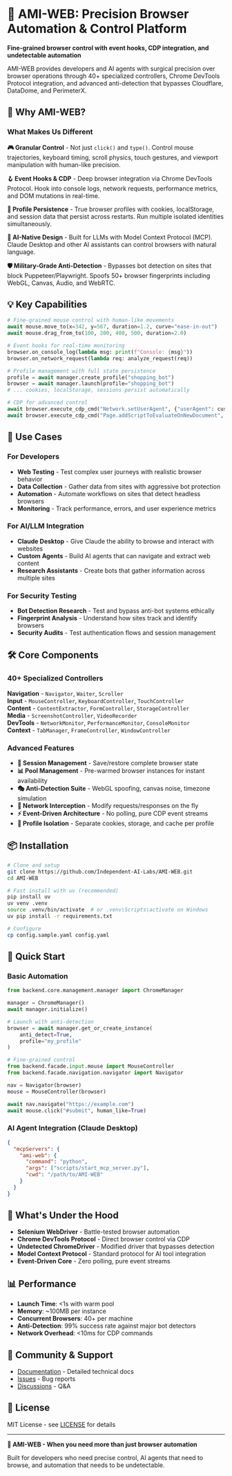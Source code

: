 # 🎯 AMI-WEB: Precision Browser Automation & Control Platform

**Fine-grained browser control with event hooks, CDP integration, and undetectable automation**

AMI-WEB provides developers and AI agents with surgical precision over browser operations through 40+ specialized controllers, Chrome DevTools Protocol integration, and advanced anti-detection that bypasses Cloudflare, DataDome, and PerimeterX.

## 🚀 Why AMI-WEB?

### What Makes Us Different

**🎮 Granular Control** - Not just `click()` and `type()`. Control mouse trajectories, keyboard timing, scroll physics, touch gestures, and viewport manipulation with human-like precision.

**🪝 Event Hooks & CDP** - Deep browser integration via Chrome DevTools Protocol. Hook into console logs, network requests, performance metrics, and DOM mutations in real-time.

**👤 Profile Persistence** - True browser profiles with cookies, localStorage, and session data that persist across restarts. Run multiple isolated identities simultaneously.

**🤖 AI-Native Design** - Built for LLMs with Model Context Protocol (MCP). Claude Desktop and other AI assistants can control browsers with natural language.

**🛡️ Military-Grade Anti-Detection** - Bypasses bot detection on sites that block Puppeteer/Playwright. Spoofs 50+ browser fingerprints including WebGL, Canvas, Audio, and WebRTC.

## 💡 Key Capabilities

```python
# Fine-grained mouse control with human-like movements
await mouse.move_to(x=342, y=567, duration=1.2, curve="ease-in-out")
await mouse.drag_from_to(100, 200, 400, 500, duration=2.0)

# Event hooks for real-time monitoring
browser.on_console_log(lambda msg: print(f"Console: {msg}"))
browser.on_network_request(lambda req: analyze_request(req))

# Profile management with full state persistence
profile = await manager.create_profile("shopping_bot")
browser = await manager.launch(profile="shopping_bot")
# ... cookies, localStorage, sessions persist automatically

# CDP for advanced control
await browser.execute_cdp_cmd("Network.setUserAgent", {"userAgent": custom_ua})
await browser.execute_cdp_cmd("Page.addScriptToEvaluateOnNewDocument", {"source": js})
```

## 🎯 Use Cases

### For Developers
- **Web Testing** - Test complex user journeys with realistic browser behavior
- **Data Collection** - Gather data from sites with aggressive bot protection
- **Automation** - Automate workflows on sites that detect headless browsers
- **Monitoring** - Track performance, errors, and user experience metrics

### For AI/LLM Integration
- **Claude Desktop** - Give Claude the ability to browse and interact with websites
- **Custom Agents** - Build AI agents that can navigate and extract web content
- **Research Assistants** - Create bots that gather information across multiple sites

### For Security Testing
- **Bot Detection Research** - Test and bypass anti-bot systems ethically
- **Fingerprint Analysis** - Understand how sites track and identify browsers
- **Security Audits** - Test authentication flows and session management

## 🛠️ Core Components

### 40+ Specialized Controllers

**Navigation** - `Navigator`, `Waiter`, `Scroller`  
**Input** - `MouseController`, `KeyboardController`, `TouchController`  
**Content** - `ContentExtractor`, `FormController`, `StorageController`  
**Media** - `ScreenshotController`, `VideoRecorder`  
**DevTools** - `NetworkMonitor`, `PerformanceMonitor`, `ConsoleMonitor`  
**Context** - `TabManager`, `FrameController`, `WindowController`

### Advanced Features

- **🔄 Session Management** - Save/restore complete browser state
- **📊 Pool Management** - Pre-warmed browser instances for instant availability  
- **🎭 Anti-Detection Suite** - WebGL spoofing, canvas noise, timezone simulation
- **📡 Network Interception** - Modify requests/responses on the fly
- **⚡ Event-Driven Architecture** - No polling, pure CDP event streams
- **🔐 Profile Isolation** - Separate cookies, storage, and cache per profile

## 📦 Installation

```bash
# Clone and setup
git clone https://github.com/Independent-AI-Labs/AMI-WEB.git
cd AMI-WEB

# Fast install with uv (recommended)
pip install uv
uv venv .venv
source .venv/bin/activate  # or .venv\Scripts\activate on Windows
uv pip install -r requirements.txt

# Configure
cp config.sample.yaml config.yaml
```

## 🚀 Quick Start

### Basic Automation
```python
from backend.core.management.manager import ChromeManager

manager = ChromeManager()
await manager.initialize()

# Launch with anti-detection
browser = await manager.get_or_create_instance(
    anti_detect=True,
    profile="my_profile"
)

# Fine-grained control
from backend.facade.input.mouse import MouseController
from backend.facade.navigation.navigator import Navigator

nav = Navigator(browser)
mouse = MouseController(browser)

await nav.navigate("https://example.com")
await mouse.click("#submit", human_like=True)
```

### AI Agent Integration (Claude Desktop)
```json
{
  "mcpServers": {
    "ami-web": {
      "command": "python",
      "args": ["scripts/start_mcp_server.py"],
      "cwd": "/path/to/AMI-WEB"
    }
  }
}
```

## 🔬 What's Under the Hood

- **Selenium WebDriver** - Battle-tested browser automation
- **Chrome DevTools Protocol** - Direct browser control via CDP
- **Undetected ChromeDriver** - Modified driver that bypasses detection
- **Model Context Protocol** - Standard protocol for AI tool integration
- **Event-Driven Core** - Zero polling, pure event streams

## 📊 Performance

- **Launch Time**: <1s with warm pool
- **Memory**: ~100MB per instance
- **Concurrent Browsers**: 40+ per machine
- **Anti-Detection**: 99% success rate against major bot detectors
- **Network Overhead**: <10ms for CDP commands

## 🤝 Community & Support

- [Documentation](docs/README_EXTENDED.md) - Detailed technical docs
- [Issues](https://github.com/Independent-AI-Labs/AMI-WEB/issues) - Bug reports
- [Discussions](https://github.com/Independent-AI-Labs/AMI-WEB/discussions) - Q&A

## 📄 License

MIT License - see [LICENSE](LICENSE) for details

---

**🎯 AMI-WEB - When you need more than just browser automation**

Built for developers who need precise control, AI agents that need to browse, and automation that needs to be undetectable.